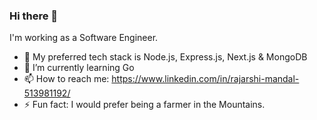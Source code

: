### Hi there 👋
I'm working as a Software Engineer.
- 🔭 My preferred tech stack is Node.js, Express.js, Next.js & MongoDB
- 🌱 I’m currently learning Go
- 📫 How to reach me: https://www.linkedin.com/in/rajarshi-mandal-513981192/
- ⚡ Fun fact: I would prefer being a farmer in the Mountains.

<!--
**rajarshix1/rajarshix1** is a ✨ _special_ ✨ repository because its `README.md` (this file) appears on your GitHub profile.
![Rajarshi's GitHub stats](https://github-readme-stats.vercel.app/api?username=rajarshix1&count_private=true&theme=tokyonight)

Here are some ideas to get you started:

- 🔭 I’m currently working on ...
- 🌱 I’m currently learning ...
- 👯 I’m looking to collaborate on ...
- 🤔 I’m looking for help with ...
- 💬 Ask me about ...
- 📫 How to reach me: ...
- 😄 Pronouns: ...
- ⚡ Fun fact: ...
-->
